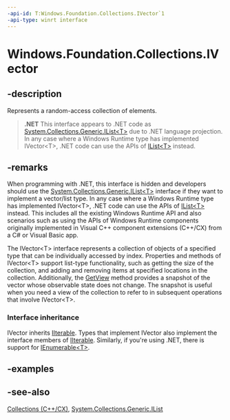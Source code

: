 ```yaml
---
-api-id: T:Windows.Foundation.Collections.IVector`1
-api-type: winrt interface
---
```


<!-- Interface syntax.
public interface IVector<T> : Windows.Foundation.Collections.IIterable<T>
-->

# Windows.Foundation.Collections.IVector<T>

## -description
Represents a random-access collection of elements.



> **.NET**
> This interface appears to .NET code as [System.Collections.Generic.IList&lt;T&gt;](/dotnet/api/system.collections.generic.ilist-1?view=dotnet-uwp-10.0&preserve-view=true) due to .NET language projection. In any case where a Windows Runtime type has implemented IVector&lt;T&gt;, .NET code can use the APIs of [IList&lt;T&gt;](/dotnet/api/system.collections.generic.ilist-1?view=dotnet-uwp-10.0&preserve-view=true) instead.

## -remarks
When programming with .NET, this interface is hidden and developers should use the [System.Collections.Generic.IList&lt;T&gt;](/dotnet/api/system.collections.generic.ilist-1?view=dotnet-uwp-10.0&preserve-view=true) interface if they want to implement a vector/list type. In any case where a Windows Runtime type has implemented IVector&lt;T&gt;, .NET code can use the APIs of [IList&lt;T&gt;](/dotnet/api/system.collections.generic.ilist-1?view=dotnet-uwp-10.0&preserve-view=true) instead. This includes all the existing Windows Runtime API and also scenarios such as using the APIs of Windows Runtime components originally implemented in Visual C++ component extensions (C++/CX) from a C# or Visual Basic app.

The IVector&lt;T&gt; interface represents a collection of objects of a specified type that can be individually accessed by index. Properties and methods of IVector&lt;T&gt; support list-type functionality, such as getting the size of the collection, and adding and removing items at specified locations in the collection. Additionally, the [GetView](ivector_1_getview_37498667.md) method provides a snapshot of the vector whose observable state does not change. The snapshot is useful when you need a view of the collection to refer to in subsequent operations that involve IVector&lt;T&gt;.

### Interface inheritance

IVector inherits [IIterable](iiterable_1.md). Types that implement IVector also implement the interface members of [IIterable](iiterable_1.md). Similarly, if you're using .NET, there is support for [IEnumerable&lt;T&gt;](/dotnet/api/system.collections.generic.ienumerable-1?view=dotnet-uwp-10.0&preserve-view=true).

## -examples

## -see-also
[Collections (C++/CX)](/cpp/cppcx/collections-c-cx), [System.Collections.Generic.IList<T>](/dotnet/api/system.collections.generic.ilist-1?view=dotnet-uwp-10.0&preserve-view=true)
